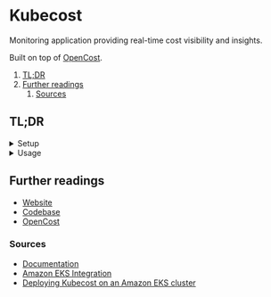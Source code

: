 # Kubecost

Monitoring application providing real-time cost visibility and insights.

Built on top of [OpenCost].

1. [TL;DR](#tldr)
1. [Further readings](#further-readings)
   1. [Sources](#sources)

## TL;DR

<details>
  <summary>Setup</summary>

```sh
helm repo add 'kubecost' 'https://kubecost.github.io/cost-analyzer/' && helm repo update 'kubecost'
helm search repo 'kubecost/cost-analyzer' --versions

helm show values --repo 'https://kubecost.github.io/cost-analyzer/' 'cost-analyzer'

helm --namespace 'kubecost' upgrade --install 'kubecost' 'kubecost/cost-analyzer' --create-namespace
helm --namespace 'kubecost' upgrade --install 'kubecost' --create-namespace \
  --repo 'https://kubecost.github.io/cost-analyzer/' 'cost-analyzer' \
  --set 'persistentVolume.enabled=false'

# EKS-specific
VERSION='2.8.0' \
helm --namespace 'kubecost' upgrade --install 'kubecost' --create-namespace \
  'oci://public.ecr.aws/kubecost/cost-analyzer' --version "$VERSION" \
  --values "https://raw.githubusercontent.com/kubecost/cost-analyzer-helm-chart/v$VERSION/cost-analyzer/values-eks-cost-monitoring.yaml"

helm --namespace 'kubecost' uninstall 'kubecost' \
&& kubectl delete namespace 'kubecost'
```

</details>

<details>
  <summary>Usage</summary>

```sh
kubectl --namespace 'kubecost' port-forward 'deployment/kubecost-cost-analyzer' '9090'
open 'http://localhost:9090'
```

</details>

<!-- Uncomment if used
<details>
  <summary>Real world use cases</summary>

```sh
```

</details>
-->

## Further readings

- [Website]
- [Codebase]
- [OpenCost]

### Sources

- [Documentation]
- [Amazon EKS Integration]
- [Deploying Kubecost on an Amazon EKS cluster]

<!--
  Reference
  ═╬═Time══
  -->

<!-- In-article sections -->
<!-- Knowledge base -->
[OpenCost]: opencost.md

<!-- Files -->
<!-- Upstream -->
[Amazon EKS Integration]: https://www.ibm.com/docs/en/kubecost/self-hosted/2.x?topic=installations-amazon-eks-integration
[codebase]: https://github.com/kubecost
[documentation]: https://github.com/kubecost/docs
[website]: https://www.kubecost.com/

<!-- Others -->
[Deploying Kubecost on an Amazon EKS cluster]: https://kubecost.awsworkshop.io/4_deploy_kubecost/41_deployingkubecost.html

